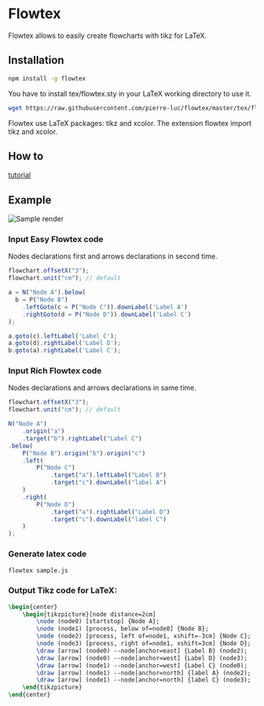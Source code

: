 # Flowtex

Flowtex allows to easily create flowcharts with tikz for LaTeX.

## Installation

```bash
npm install -g flowtex
```

You have to install tex/flowtex.sty in your LaTeX working directory to use it.

```bash
wget https://raw.githubusercontent.com/pierre-luc/flowtex/master/tex/flowtex.sty
```


Flowtex use LaTeX packages: tikz and xcolor. The extension flowtex import tikz
and xcolor.

## How to
[tutorial](https://github.com/pierre-luc/flowtex/blob/master/sample/tuto/tuto.md)

## Example

![Sample render](https://raw.githubusercontent.com/pierre-luc/flowtex/master/sample/sample.png)

### Input Easy Flowtex code
Nodes declarations first and arrows declarations in second time.
```javascript
flowchart.offsetX("3");
flowchart.unit("cm"); // default

a = N("Node A").below(
  b = P("Node B")
    .leftGoto(c = P("Node C")).downLabel('Label A')
    .rightGoto(d = P("Node D")).downLabel('Label C')
);

a.goto(c).leftLabel('Label C');
a.goto(d).rightLabel('Label D');
b.goto(a).rightLabel('Label C');

```

### Input Rich Flowtex code
Nodes declarations and arrows declarations in same time.
```javascript
flowchart.offsetX("3");
flowchart.unit("cm"); // default

N("Node A")
    .origin("a")
    .target("b").rightLabel("Label C")
.below(
    P("Node B").origin("b").origin("c")
    .left(
        P("Node C")
            .target("a").leftLabel("Label B")
            .target("c").downLabel("label A")
    )
    .right(
        P("Node D")
            .target("a").rightLabel("Label D")
            .target("c").downLabel("label C")
    )
);
```

### Generate latex code
```bash
flowtex sample.js
```

### Output Tikz code for LaTeX:
```latex
\begin{center}
    \begin{tikzpicture}[node distance=2cm]
        \node (node0) [startstop] {Node A};
        \node (node1) [process, below of=node0] {Node B};
        \node (node2) [process, left of=node1, xshift=-3cm] {Node C};
        \node (node3) [process, right of=node1, xshift=3cm] {Node D};
        \draw [arrow] (node0) --node[anchor=east] {Label B} (node2);
        \draw [arrow] (node0) --node[anchor=west] {Label D} (node3);
        \draw [arrow] (node1) --node[anchor=west] {Label C} (node0);
        \draw [arrow] (node1) --node[anchor=north] {label A} (node2);
        \draw [arrow] (node1) --node[anchor=north] {label C} (node3);
    \end{tikzpicture}
\end{center}
```
